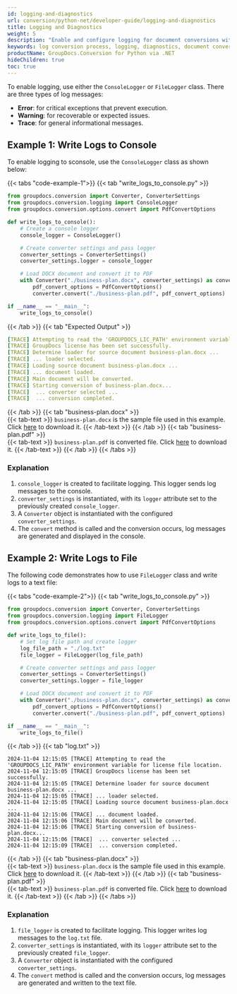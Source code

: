 ```yaml
---
id: logging-and-diagnostics
url: conversion/python-net/developer-guide/logging-and-diagnostics
title: Logging and Diagnostics
weight: 5
description: "Enable and configure logging for document conversions with GroupDocs.Conversion for Python via .NET."
keywords: log conversion process, logging, diagnostics, document conversion
productName: GroupDocs.Conversion for Python via .NET
hideChildren: true
toc: true
---
```


To enable logging, use either the `ConsoleLogger` or `FileLogger` class. There are three types of log messages:

- **Error**: for critical exceptions that prevent execution.
- **Warning**: for recoverable or expected issues.
- **Trace**: for general informational messages.

## Example 1: Write Logs to Console

To enable logging to sconsole, use the `ConsoleLogger` class as shown below:

{{< tabs "code-example-1">}}
{{< tab "write_logs_to_console.py" >}}  
```python
from groupdocs.conversion import Converter, ConverterSettings
from groupdocs.conversion.logging import ConsoleLogger
from groupdocs.conversion.options.convert import PdfConvertOptions

def write_logs_to_console():
    # Create a console logger
    console_logger = ConsoleLogger()

    # Create converter settings and pass logger 
    converter_settings = ConverterSettings()
    converter_settings.logger = console_logger

    # Load DOCX document and convert it to PDF
    with Converter("./business-plan.docx", converter_settings) as converter:
        pdf_convert_options = PdfConvertOptions()
        converter.convert("./business-plan.pdf", pdf_convert_options)    

if __name__ == "__main__":
    write_logs_to_console()
```
{{< /tab >}}
{{< tab "Expected Output" >}}  
```yaml
[TRACE] Attempting to read the 'GROUPDOCS_LIC_PATH' environment variable for license file location.
[TRACE] GroupDocs license has been set successfully.
[TRACE] Determine loader for source document business-plan.docx ...
[TRACE] ... loader selected.
[TRACE] Loading source document business-plan.docx ...
[TRACE] ... document loaded.
[TRACE] Main document will be converted.
[TRACE] Starting conversion of business-plan.docx...
[TRACE]  ... converter selected ... 
[TRACE]  ... conversion completed.
```
{{< /tab >}}
{{< tab "business-plan.docx" >}}  
{{< tab-text >}}
`business-plan.docx` is the sample file used in this example. Click [here](/conversion/python-net/_sample_files/developer-guide/logging-and-diagnostics/business-plan.docx) to download it.
{{< /tab-text >}}
{{< /tab >}}
{{< tab "business-plan.pdf" >}}  
{{< tab-text >}}
`business-plan.pdf` is converted file. Click [here](/conversion/python-net/_sample_files/developer-guide/logging-and-diagnostics/business-plan.pdf) to download it.
{{< /tab-text >}}
{{< /tab >}}
{{< /tabs >}}

### Explanation

1. `console_logger` is created to facilitate logging. This logger sends log messages to the console.
2. `converter_settings` is instantiated, with its `logger` attribute set to the previously created `console_logger`.
3. A `Converter` object is instantiated with the configured `converter_settings`.
4. The `convert` method is called and the conversion occurs, log messages are generated and displayed in the console.

## Example 2: Write Logs to File

The following code demonstrates how to use `FileLogger` class and write logs to a text file:

{{< tabs "code-example-2">}}
{{< tab "write_logs_to_console.py" >}}  
```python
from groupdocs.conversion import Converter, ConverterSettings
from groupdocs.conversion.logging import FileLogger
from groupdocs.conversion.options.convert import PdfConvertOptions

def write_logs_to_file():
    # Set log file path and create logger
    log_file_path = "./log.txt"
    file_logger = FileLogger(log_file_path)

    # Create converter settings and pass logger 
    converter_settings = ConverterSettings()
    converter_settings.logger = file_logger

    # Load DOCX document and convert it to PDF
    with Converter("./business-plan.docx", converter_settings) as converter:
        pdf_convert_options = PdfConvertOptions()
        converter.convert("./business-plan.pdf", pdf_convert_options)    

if __name__ == "__main__":
    write_logs_to_file()
```
{{< /tab >}}
{{< tab "log.txt" >}}  
```
2024-11-04 12:15:05 [TRACE] Attempting to read the 'GROUPDOCS_LIC_PATH' environment variable for license file location.
2024-11-04 12:15:05 [TRACE] GroupDocs license has been set successfully.
2024-11-04 12:15:05 [TRACE] Determine loader for source document business-plan.docx ...
2024-11-04 12:15:05 [TRACE] ... loader selected.
2024-11-04 12:15:05 [TRACE] Loading source document business-plan.docx ...
2024-11-04 12:15:06 [TRACE] ... document loaded.
2024-11-04 12:15:06 [TRACE] Main document will be converted.
2024-11-04 12:15:06 [TRACE] Starting conversion of business-plan.docx...
2024-11-04 12:15:06 [TRACE]  ... converter selected ... 
2024-11-04 12:15:09 [TRACE]  ... conversion completed.
```
{{< /tab >}}
{{< tab "business-plan.docx" >}}  
{{< tab-text >}}
`business-plan.docx` is the sample file used in this example. Click [here](/conversion/python-net/_sample_files/developer-guide/logging-and-diagnostics/business-plan.docx) to download it.
{{< /tab-text >}}
{{< /tab >}}
{{< tab "business-plan.pdf" >}}  
{{< tab-text >}}
`business-plan.pdf` is converted file. Click [here](/conversion/python-net/_sample_files/developer-guide/logging-and-diagnostics/business-plan.pdf) to download it.
{{< /tab-text >}}
{{< /tab >}}
{{< /tabs >}}

### Explanation

1. `file_logger` is created to facilitate logging. This logger writes log messages to the `log.txt` file.
2. `converter_settings` is instantiated, with its `logger` attribute set to the previously created `file_logger`.
3. A `Converter` object is instantiated with the configured `converter_settings`.
4. The `convert` method is called and the conversion occurs, log messages are generated and written to the text file.